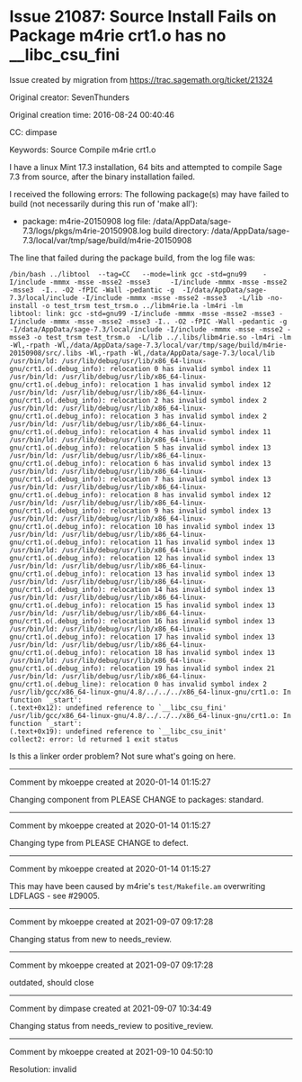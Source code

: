 # Issue 21087: Source Install Fails on Package m4rie  crt1.o has no __libc_csu_fini

Issue created by migration from https://trac.sagemath.org/ticket/21324

Original creator: SevenThunders

Original creation time: 2016-08-24 00:40:46

CC:  dimpase

Keywords: Source Compile m4rie crt1.o

I have a linux Mint 17.3 installation,  64 bits and attempted to compile Sage 7.3 from source,  after the binary installation failed.

I received the following errors:
The following package(s) may have failed to build (not necessarily
during this run of 'make all'):

* package: m4rie-20150908
  log file: /data/AppData/sage-7.3/logs/pkgs/m4rie-20150908.log
  build directory: /data/AppData/sage-7.3/local/var/tmp/sage/build/m4rie-20150908


The line that failed during the package build, from the log file was:



```
/bin/bash ../libtool  --tag=CC   --mode=link gcc -std=gnu99    -I/include -mmmx -msse -msse2 -msse3     -I/include -mmmx -msse -msse2 -msse3  -I.. -O2 -fPIC -Wall -pedantic -g  -I/data/AppData/sage-7.3/local/include -I/include -mmmx -msse -msse2 -msse3   -L/lib -no-install -o test_trsm test_trsm.o ../libm4rie.la -lm4ri -lm 
libtool: link: gcc -std=gnu99 -I/include -mmmx -msse -msse2 -msse3 -I/include -mmmx -msse -msse2 -msse3 -I.. -O2 -fPIC -Wall -pedantic -g -I/data/AppData/sage-7.3/local/include -I/include -mmmx -msse -msse2 -msse3 -o test_trsm test_trsm.o  -L/lib ../.libs/libm4rie.so -lm4ri -lm -Wl,-rpath -Wl,/data/AppData/sage-7.3/local/var/tmp/sage/build/m4rie-20150908/src/.libs -Wl,-rpath -Wl,/data/AppData/sage-7.3/local/lib
/usr/bin/ld: /usr/lib/debug/usr/lib/x86_64-linux-gnu/crt1.o(.debug_info): relocation 0 has invalid symbol index 11
/usr/bin/ld: /usr/lib/debug/usr/lib/x86_64-linux-gnu/crt1.o(.debug_info): relocation 1 has invalid symbol index 12
/usr/bin/ld: /usr/lib/debug/usr/lib/x86_64-linux-gnu/crt1.o(.debug_info): relocation 2 has invalid symbol index 2
/usr/bin/ld: /usr/lib/debug/usr/lib/x86_64-linux-gnu/crt1.o(.debug_info): relocation 3 has invalid symbol index 2
/usr/bin/ld: /usr/lib/debug/usr/lib/x86_64-linux-gnu/crt1.o(.debug_info): relocation 4 has invalid symbol index 11
/usr/bin/ld: /usr/lib/debug/usr/lib/x86_64-linux-gnu/crt1.o(.debug_info): relocation 5 has invalid symbol index 13
/usr/bin/ld: /usr/lib/debug/usr/lib/x86_64-linux-gnu/crt1.o(.debug_info): relocation 6 has invalid symbol index 13
/usr/bin/ld: /usr/lib/debug/usr/lib/x86_64-linux-gnu/crt1.o(.debug_info): relocation 7 has invalid symbol index 13
/usr/bin/ld: /usr/lib/debug/usr/lib/x86_64-linux-gnu/crt1.o(.debug_info): relocation 8 has invalid symbol index 12
/usr/bin/ld: /usr/lib/debug/usr/lib/x86_64-linux-gnu/crt1.o(.debug_info): relocation 9 has invalid symbol index 13
/usr/bin/ld: /usr/lib/debug/usr/lib/x86_64-linux-gnu/crt1.o(.debug_info): relocation 10 has invalid symbol index 13
/usr/bin/ld: /usr/lib/debug/usr/lib/x86_64-linux-gnu/crt1.o(.debug_info): relocation 11 has invalid symbol index 13
/usr/bin/ld: /usr/lib/debug/usr/lib/x86_64-linux-gnu/crt1.o(.debug_info): relocation 12 has invalid symbol index 13
/usr/bin/ld: /usr/lib/debug/usr/lib/x86_64-linux-gnu/crt1.o(.debug_info): relocation 13 has invalid symbol index 13
/usr/bin/ld: /usr/lib/debug/usr/lib/x86_64-linux-gnu/crt1.o(.debug_info): relocation 14 has invalid symbol index 13
/usr/bin/ld: /usr/lib/debug/usr/lib/x86_64-linux-gnu/crt1.o(.debug_info): relocation 15 has invalid symbol index 13
/usr/bin/ld: /usr/lib/debug/usr/lib/x86_64-linux-gnu/crt1.o(.debug_info): relocation 16 has invalid symbol index 13
/usr/bin/ld: /usr/lib/debug/usr/lib/x86_64-linux-gnu/crt1.o(.debug_info): relocation 17 has invalid symbol index 13
/usr/bin/ld: /usr/lib/debug/usr/lib/x86_64-linux-gnu/crt1.o(.debug_info): relocation 18 has invalid symbol index 13
/usr/bin/ld: /usr/lib/debug/usr/lib/x86_64-linux-gnu/crt1.o(.debug_info): relocation 19 has invalid symbol index 21
/usr/bin/ld: /usr/lib/debug/usr/lib/x86_64-linux-gnu/crt1.o(.debug_line): relocation 0 has invalid symbol index 2
/usr/lib/gcc/x86_64-linux-gnu/4.8/../../../x86_64-linux-gnu/crt1.o: In function `_start':
(.text+0x12): undefined reference to `__libc_csu_fini'
/usr/lib/gcc/x86_64-linux-gnu/4.8/../../../x86_64-linux-gnu/crt1.o: In function `_start':
(.text+0x19): undefined reference to `__libc_csu_init'
collect2: error: ld returned 1 exit status

```


Is this a linker order problem?  Not sure what's going on here.



---

Comment by mkoeppe created at 2020-01-14 01:15:27

Changing component from PLEASE CHANGE to packages: standard.


---

Comment by mkoeppe created at 2020-01-14 01:15:27

Changing type from PLEASE CHANGE to defect.


---

Comment by mkoeppe created at 2020-01-14 01:15:27

This may have been caused by m4rie's `test/Makefile.am` overwriting LDFLAGS - see #29005.


---

Comment by mkoeppe created at 2021-09-07 09:17:28

Changing status from new to needs_review.


---

Comment by mkoeppe created at 2021-09-07 09:17:28

outdated, should close


---

Comment by dimpase created at 2021-09-07 10:34:49

Changing status from needs_review to positive_review.


---

Comment by mkoeppe created at 2021-09-10 04:50:10

Resolution: invalid
